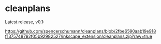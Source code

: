 # cleanplans

Latest release, v0.1:

https://github.com/spencerschumann/cleanplans/blob/2fbe6590aab19e918f1375748792f05b92982527/inkscape_extension/cleanplans.zip?raw=true
